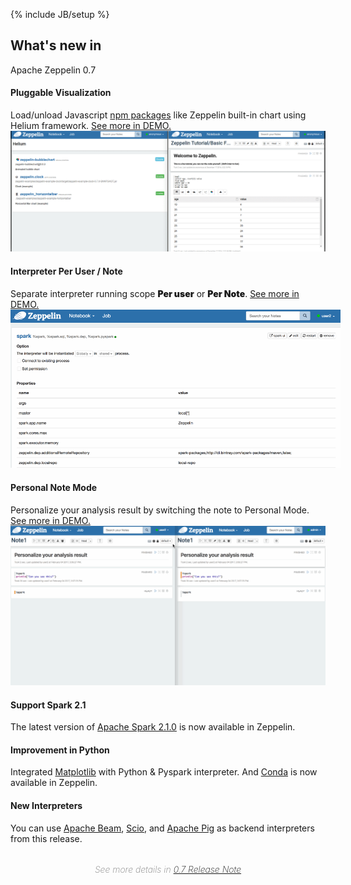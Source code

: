 <!--
Licensed under the Apache License, Version 2.0 (the "License");
you may not use this file except in compliance with the License.
You may obtain a copy of the License at

http://www.apache.org/licenses/LICENSE-2.0

Unless required by applicable law or agreed to in writing, software
distributed under the License is distributed on an "AS IS" BASIS,
WITHOUT WARRANTIES OR CONDITIONS OF ANY KIND, either express or implied.
See the License for the specific language governing permissions and
limitations under the License.
-->
{% include JB/setup %}

<div class="new">
  <div class="container">
    <h2>What's new in</h2>
    <span class="newZeppelin center-block">Apache Zeppelin 0.7</span>
    <div class="border row">
      <div class="border col-md-4 col-sm-4">
        <h4>Pluggable Visualization</h4>
        <div class="first">
          <p>
            Load/unload Javascript 
            <a href="https://www.npmjs.com/" target="_blank">npm packages</a>
            like Zeppelin built-in chart using Helium framework.
            <a class="thumbnail" href="#thumb">
              See more in DEMO.<span><img src="./assets/themes/zeppelin/img/helium.gif" /></span>
            </a>
          </p>
        </div>
      </div>
      <div class="border col-md-4 col-sm-4">
        <h4>Interpreter Per User / Note</h4>
        <div class="second">
        <p>
          Separate interpreter running scope 
          <span style="font-weight: 900; font-style: initial;">Per user</span> or 
          <span style="font-weight: 900; font-style: initial;">Per Note</span>.
          <a class="thumbnail text-center" href="#thumb">
            See more in DEMO.
            <span><img src="./assets/themes/zeppelin/img/scope.gif" style="max-width: 55vw" /></span>
          </a>
        </p>
        </div>
      </div>
      <div class="border col-md-4 col-sm-4">
        <h4>Personal Note Mode</h4>
        <div class="third">
        <p>
          Personalize your analysis result by switching the note to Personal Mode.  
          <a class="thumbnail text-center third" href="#thumb">
            See more in DEMO.
            <span><img src="./assets/themes/zeppelin/img/personalize.gif" /></span>
          </a>
        </p>
        </div>
      </div>
    </div>
    <div class="border row">
      <div class="border col-md-4 col-sm-4">
        <h4>Support Spark 2.1</h4>
        <p>
          The latest version of <a href="http://spark.apache.org/releases/spark-release-2-1-0.html" target="_blank">Apache Spark 2.1.0</a> is now available in Zeppelin.
        </p>
      </div>
      <div class="border col-md-4 col-sm-4">
        <h4>Improvement in Python</h4>
        <p>
          Integrated
          <a href="./docs/latest/interpreter/python.html#matplotlib-integration" target="_blank">Matplotlib</a>
          with Python & Pyspark interpreter. And 
          <a href="./docs/latest/interpreter/python.html#conda" target="_blank">Conda</a>
          is now available in Zeppelin. 
        </p>
      </div>
      <div class="border col-md-4 col-sm-4">
        <h4>New Interpreters</h4>
        <p>
        You can use
        <a href="https://beam.apache.org/" target="_blank">Apache Beam</a>, 
        <a href="https://github.com/spotify/scio" target="_blank">Scio</a>, and
        <a href="https://pig.apache.org/" target="_blank">Apache Pig</a> as backend interpreters from this release.
        </p>
      </div>
    </div>
    <div class="col-md-12 col-sm-12 col-xs-12 text-center">
      <p style="text-align:center; margin-top: 32px; font-size: 14px; color: gray; font-weight: 200; font-style: italic; padding-bottom: 0;">See more details in 
        <a href="./releases/zeppelin-release-0.7.0.html">0.7 Release Note</a>
      </p>
    </div>
  </div>
</div>
